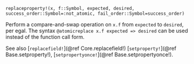```
replaceproperty!(x, f::Symbol, expected, desired, success_order::Symbol=:not_atomic, fail_order::Symbol=success_order)
```

Perform a compare-and-swap operation on `x.f` from `expected` to `desired`, per egal. The syntax `@atomicreplace x.f expected => desired` can be used instead of the function call form.

See also [`replacefield!`](@ref Core.replacefield!) [`setproperty!`](@ref Base.setproperty!), [`setpropertyonce!`](@ref Base.setpropertyonce!).
